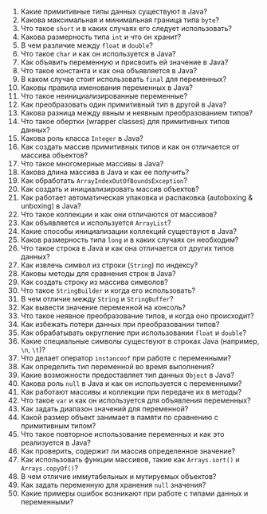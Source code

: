 1. Какие примитивные типы данных существуют в Java?
2. Какова максимальная и минимальная граница типа `byte`?
3. Что такое `short` и в каких случаях его следует использовать?
4. Какова размерность типа `int` и что он хранит?
5. В чем различие между `float` и `double`?
6. Что такое `char` и как он используется в Java?
7. Как объявить переменную и присвоить ей значение в Java?
8. Что такое константа и как она объявляется в Java?
9. В каком случае стоит использовать `final` для переменных?
10. Каковы правила именования переменных в Java?
11. Что такое неинициализированные переменные?
12. Как преобразовать один примитивный тип в другой в Java?
13. Какова разница между явным и неявным преобразованием типов?
14. Что такое обертки (wrapper classes) для примитивных типов данных?
15. Какова роль класса `Integer` в Java?
16. Как создать массив примитивных типов и как он отличается от массива объектов?
17. Что такое многомерные массивы в Java?
18. Какова длина массива в Java и как ее получить?
19. Как обработать `ArrayIndexOutOfBoundsException`?
20. Как создать и инициализировать массив объектов?
21. Как работает автоматическая упаковка и распаковка (autoboxing & unboxing) в Java?
22. Что такое коллекции и как они отличаются от массивов?
23. Как объявляется и используется `ArrayList`?
24. Какие способы инициализации коллекций существуют в Java?
25. Каков размерность типа `long` и в каких случаях он необходим?
26. Что такое строка в Java и как она отличается от других типов данных?
27. Как извлечь символ из строки (`String`) по индексу?
28. Каковы методы для сравнения строк в Java?
29. Как создать строку из массива символов?
30. Что такое `StringBuilder` и когда его использовать?
31. В чем отличие между `String` и `StringBuffer`?
32. Как вывести значение переменной на консоль?
33. Что такое неявное преобразование типов, и когда оно происходит?
34. Как избежать потери данных при преобразовании типов?
35. Как обрабатывать округление при использовании `float` и `double`?
36. Какие специальные символы существуют в строках Java (например, `\n`, `\t`)?
37. Что делает оператор `instanceof` при работе с переменными?
38. Как определить тип переменной во время выполнения?
39. Какие возможности предоставляет тип данных `Object` в Java?
40. Какова роль `null` в Java и как он используется с переменными?
41. Как работают массивы и коллекции при передаче их в методы?
42. Что такое `var` и как он используется для объявления переменных?
43. Как задать диапазон значений для переменной?
44. Какой размер объект занимает в памяти по сравнению с примитивным типом?
45. Что такое повторное использование переменных и как это реализуется в Java?
46. Как проверить, содержит ли массив определенное значение?
47. Как использовать функции массивов, такие как `Arrays.sort()` и `Arrays.copyOf()`?
48. В чем отличие иммутабельных и мутируемых объектов?
49. Как задать переменную для хранения `null` значения?
50. Какие примеры ошибок возникают при работе с типами данных и переменными?